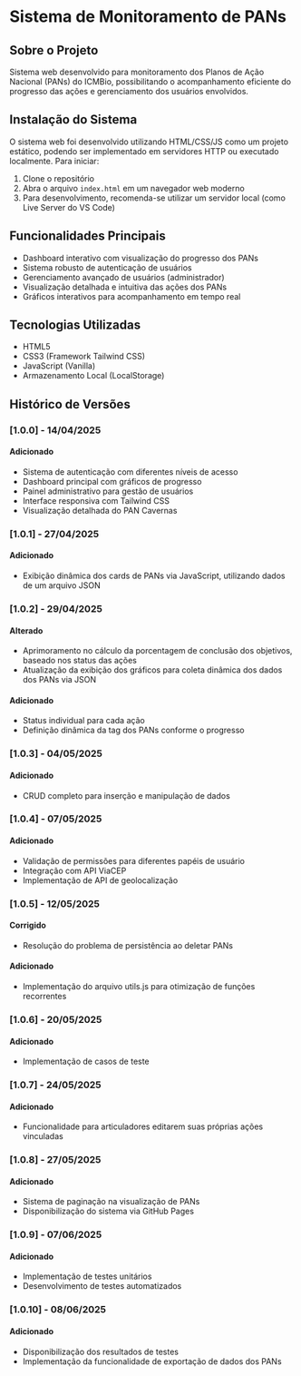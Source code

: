 # Sistema de Monitoramento de PANs

## Sobre o Projeto
Sistema web desenvolvido para monitoramento dos Planos de Ação Nacional (PANs) do ICMBio, possibilitando o acompanhamento eficiente do progresso das ações e gerenciamento dos usuários envolvidos.

## Instalação do Sistema

O sistema web foi desenvolvido utilizando HTML/CSS/JS como um projeto estático, podendo ser implementado em servidores HTTP ou executado localmente. Para iniciar:

1. Clone o repositório
2. Abra o arquivo `index.html` em um navegador web moderno
3. Para desenvolvimento, recomenda-se utilizar um servidor local (como Live Server do VS Code)

## Funcionalidades Principais

- Dashboard interativo com visualização do progresso dos PANs
- Sistema robusto de autenticação de usuários
- Gerenciamento avançado de usuários (administrador)
- Visualização detalhada e intuitiva das ações dos PANs
- Gráficos interativos para acompanhamento em tempo real

## Tecnologias Utilizadas

- HTML5
- CSS3 (Framework Tailwind CSS)
- JavaScript (Vanilla)
- Armazenamento Local (LocalStorage)

## Histórico de Versões

### [1.0.0] - 14/04/2025
#### Adicionado
- Sistema de autenticação com diferentes níveis de acesso
- Dashboard principal com gráficos de progresso
- Painel administrativo para gestão de usuários
- Interface responsiva com Tailwind CSS
- Visualização detalhada do PAN Cavernas

### [1.0.1] - 27/04/2025
#### Adicionado
- Exibição dinâmica dos cards de PANs via JavaScript, utilizando dados de um arquivo JSON

### [1.0.2] - 29/04/2025
#### Alterado
- Aprimoramento no cálculo da porcentagem de conclusão dos objetivos, baseado nos status das ações
- Atualização da exibição dos gráficos para coleta dinâmica dos dados dos PANs via JSON

#### Adicionado
- Status individual para cada ação
- Definição dinâmica da tag dos PANs conforme o progresso

### [1.0.3] - 04/05/2025
#### Adicionado
- CRUD completo para inserção e manipulação de dados

### [1.0.4] - 07/05/2025
#### Adicionado
- Validação de permissões para diferentes papéis de usuário
- Integração com API ViaCEP
- Implementação de API de geolocalização

### [1.0.5] - 12/05/2025
#### Corrigido
- Resolução do problema de persistência ao deletar PANs

#### Adicionado
- Implementação do arquivo utils.js para otimização de funções recorrentes

### [1.0.6] - 20/05/2025
#### Adicionado
- Implementação de casos de teste

### [1.0.7] - 24/05/2025
#### Adicionado
- Funcionalidade para articuladores editarem suas próprias ações vinculadas

### [1.0.8] - 27/05/2025
#### Adicionado
- Sistema de paginação na visualização de PANs
- Disponibilização do sistema via GitHub Pages

### [1.0.9] - 07/06/2025
#### Adicionado
- Implementação de testes unitários
- Desenvolvimento de testes automatizados

### [1.0.10] - 08/06/2025
#### Adicionado
- Disponibilização dos resultados de testes
- Implementação da funcionalidade de exportação de dados dos PANs

